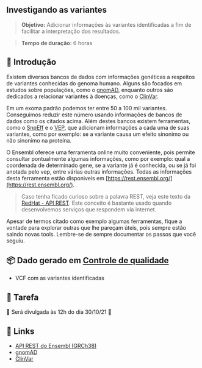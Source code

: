 ## Investigando as variantes

>**Objetivo:** Adicionar informações às variantes identificadas a fim de facilitar a interpretação dos resultados.

>**Tempo de duração:** 6 horas

## 📜 Introdução

Existem diversos bancos de dados com informações genéticas a respeitos de variantes conhecidas do genoma humano. Alguns são focados em estudos sobre populações, como o [gnomAD](https://gnomad.broadinstitute.org/), enquanto outros são dedicados a relacionar variantes à doenças, como o [ClinVar](https://www.ncbi.nlm.nih.gov/clinvar/).

Em um exoma padrão podemos ter entre 50 a 100 mil variantes. Conseguimos reduzir este número usando informações de bancos de dados como os citados acima. Além destes bancos existem ferramentas, como o [SnpEff](http://pcingola.github.io/SnpEff/) e o [VEP](https://www.ensembl.org/info/docs/tools/vep/index.html), que adicionam informações a cada uma de suas variantes, como por exemplo: se a variante causa um efeito sinonimo ou não sinonimo na proteína.

O Ensembl oferece uma ferramenta online muito conveniente, pois permite consultar pontualmente algumas informações, como por exemplo: qual a coordenada de determinado gene, se a variante já é conhecida, ou se já foi anotada pelo vep, entre várias outras informações. Todas as informações desta ferramenta estão disponiveis em [https://rest.ensembl.org/](https://rest.ensembl.org/).

> Caso tenha ficado curioso sobre a palavra REST, veja este texto da [RedHat - API REST](https://www.redhat.com/pt-br/topics/api/what-is-a-rest-api). Este conceito é bastante usado quando desenvolvemos serviços que respondem via internet.

Apesar de termos citado como exemplo algumas ferramentas, fique a vontade para explorar outras que lhe pareçam úteis, pois sempre estão saindo novas tools. Lembre-se de sempre documentar os passos que você seguiu.

## 📦 Dado gerado em [Controle de qualidade](../Dia_2/README.md)

* VCF com as variantes identificadas

## 👷 Tarefa

🚧 Será divulgada às 12h do dia 30/10/21 🚧

## 🔗 Links

- [API REST do Ensembl (GRCh38)](https://rest.ensembl.org/)
- [gnomAD](https://gnomad.broadinstitute.org/)
- [ClinVar](https://www.ncbi.nlm.nih.gov/clinvar/)